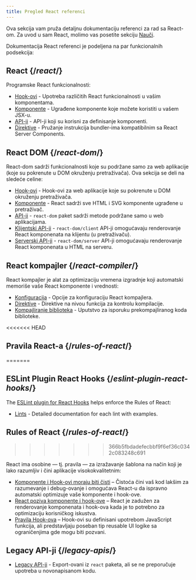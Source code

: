 ```yaml
---
title: Pregled React referenci
---
```


<Intro>

Ova sekcija vam pruža detaljnu dokumentaciju referenci za rad sa React-om. Za uvod u sam React, molimo vas posetite sekciju [Nauči](/learn).

</Intro>

Dokumentacija React referenci je podeljena na par funkcionalnih podsekcija:

## React {/*react*/}

Programske React funkcionalnosti:

* [Hook-ovi](/reference/react/hooks) - Upotreba različitih React funkcionalnosti u vašim komponentama.
* [Komponente](/reference/react/components) - Ugrađene komponente koje možete koristiti u vašem JSX-u.
* [API-ji](/reference/react/apis) - API-ji koji su korisni za definisanje komponenti.
* [Direktive](/reference/rsc/directives) - Pružanje instrukcija bundler-ima kompatibilnim sa React Server Components.

## React DOM {/*react-dom*/}

React-dom sadrži funkcionalnosti koje su podržane samo za web aplikacije (koje su pokrenute u DOM okruženju pretraživača). Ova sekcija se deli na sledeće celine:

* [Hook-ovi](/reference/react-dom/hooks) - Hook-ovi za web aplikacije koje su pokrenute u DOM okruženju pretraživača.
* [Komponente](/reference/react-dom/components) - React sadrži sve HTML i SVG komponente ugrađene u pretraživač.
* [API-ji](/reference/react-dom) - `react-dom` paket sadrži metode podržane samo u web aplikacijama.
* [Klijentski API-ji](/reference/react-dom/client) - `react-dom/client` API-ji omogućavaju renderovanje React komponenata na klijentu (u pretraživaču).
* [Serverski API-ji](/reference/react-dom/server) - `react-dom/server` API-ji omogućavaju renderovanje React komponenata u HTML na serveru.

## React kompajler {/*react-compiler*/}

React kompajler je alat za optimizaciju vremena izgradnje koji automatski memoriše vaše React komponente i vrednosti:

* [Konfiguracija](/reference/react-compiler/configuration) - Opcije za konfiguraciju React kompajlera.
* [Direktive](/reference/react-compiler/directives) - Direktive na nivou funkcija za kontrolu kompilacije.
* [Kompajliranje biblioteka](/reference/react-compiler/compiling-libraries) - Uputstvo za isporuku prekompajliranog koda biblioteke.

<<<<<<< HEAD
## Pravila React-a {/*rules-of-react*/}
=======
## ESLint Plugin React Hooks {/*eslint-plugin-react-hooks*/}

The [ESLint plugin for React Hooks](/reference/eslint-plugin-react-hooks) helps enforce the Rules of React:

* [Lints](/reference/eslint-plugin-react-hooks) - Detailed documentation for each lint with examples.

## Rules of React {/*rules-of-react*/}
>>>>>>> 366b5fbdadefecbbf9f6ef36c0342c083248c691

React ima osobine — tj. pravila — za izražavanje šablona na način koji je lako razumljiv i čini aplikacije visokokvalitetnim:

* [Komponente i Hook-ovi moraju biti čisti](/reference/rules/components-and-hooks-must-be-pure) – Čistoća čini vaš kod lakšim za razumevanje i debug-ovanje i omogućava React-u da ispravno automatski optimizuje vaše komponente i hook-ove.
* [React poziva komponente i hook-ove](/reference/rules/react-calls-components-and-hooks) – React je zadužen za renderovanje komponenata i hook-ova kada je to potrebno za optimizaciju korisničkog iskustva.
* [Pravila Hook-ova](/reference/rules/rules-of-hooks) – Hook-ovi su definisani upotrebom JavaScript funkcija, ali predstavljaju poseban tip reusable UI logike sa ograničenjima gde mogu biti pozvani.

## Legacy API-ji {/*legacy-apis*/}

* [Legacy API-ji](/reference/react/legacy) - Export-ovani iz `react` paketa, ali se ne preporučuje upotreba u novonapisanom kodu.
